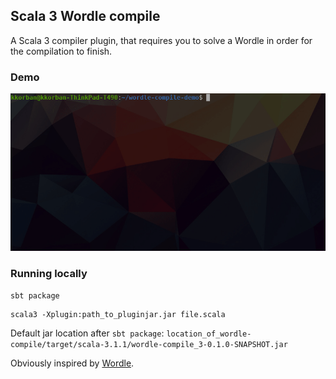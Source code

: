 ## Scala 3 Wordle compile

A Scala 3 compiler plugin, that requires you to solve a Wordle in order for the compilation to finish.

### Demo

![](./docs/wordle_compile.gif)

### Running locally

```
sbt package
```

```
scala3 -Xplugin:path_to_pluginjar.jar file.scala
```

Default jar location after `sbt package`: `location_of_wordle-compile/target/scala-3.1.1/wordle-compile_3-0.1.0-SNAPSHOT.jar`

Obviously inspired by [Wordle](https://www.nytimes.com/games/wordle/index.html).
